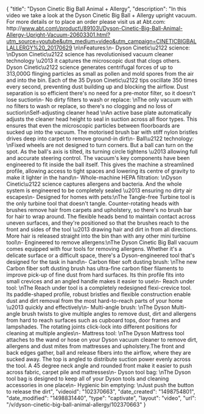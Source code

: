{
    "title": "Dyson Cinetic Big Ball Animal + Allergy",
    "description": "In this video we take a look at the Dyson Cinetic Big Ball + Allergy upright vacuum.  For more details or to place an order please visit us at Abt.com: http:\/\/www.abt.com\/product\/89103\/Dyson-Cinetic-Big-Ball-Animal-Allergy-Upright-Vacuum-20603301.html?utm_source=youtube&utm_medium=video&utm_campaign=CINETICBIGBALLALLERGY%20_20170629 \n\nFeatures:\n- Dyson Cinetic\u2122 science: \nDyson Cinetic\u2122 science has revolutionised vacuum cleaner technology \u2013 it captures the microscopic dust that clogs others. Dyson Cinetic\u2122 science generates centrifugal forces of up to 313,000G flinging particles as small as pollen and mold spores from the air and into the bin. Each of the 35 Dyson Cinetic\u2122 tips oscillate 350 times every second, preventing dust building up and blocking the airflow. Dust separation is so efficient there's no need for a pre-motor filter, so it doesn't lose suction\n- No dirty filters to wash or replace: \nThe only vacuum with no filters to wash or replace, so there's no clogging and no loss of suction\nSelf-adjusting cleaner head \nAn active base plate automatically adjusts the cleaner head height to seal in suction across all floor types. This ensures that even the microscopic particles between floorboards are sucked up into the vacuum. The motorised brush bar with stiff nylon bristles drives deep into carpet to remove ground-in dirt\n- Ball\u2122 technology: \nFixed wheels are not designed to turn corners. But a ball can turn on the spot. As the ball's axis is tilted, its turning circle tightens \u2013 allowing full and accurate steering control. The vacuum's key components have been engineered to fit inside the ball itself. This gives the machine a streamlined profile, allowing access to tight spaces and lowering its centre of gravity to make it lighter in the hand\n- Whole-machine HEPA filtration: \nDyson Cinetic\u2122 science captures allergens and bacteria. And the whole system is engineered to be completely sealed \u2013 ensuring no dirty air escapes\n- Designed for homes with pets:\nThe Tangle-free Turbine tool is the only turbine tool that doesn't tangle. Counter-rotating heads with brushes remove hair from carpets and upholstery, so there's no brush bar for hair to wrap around. The flexible heads bend to maintain contact across uneven surfaces, and they're positioned so that the brushes reach to the front and sides of the tool \u2013 drawing hair and dirt in from all directions. More hair is released straight into the bin than with any other mini turbine tool\n- Engineered to remove allergens:\nThe Dyson Cinetic Big Ball vacuum comes equipped with four tools for removing allergens. Whether it's a delicate surface or a difficult space, there's a Dyson-engineered tool that's designed for the task in hand\n- Carbon fiber soft dusting brush: \nThe new Carbon fiber soft dusting brush has ultra-fine carbon fiber filaments to improve pick-up of fine dust from hard surfaces. Its thin profile fits into small crevices and an angled handle makes it easier to use\n- Reach under tool: \nThe Reach under tool is a completely redesigned flexi-crevice tool. Its paddle-shaped profile, robust bristles and flexible construction enable dust and dirt removal from the most hard-to-reach parts of your home \u2013 quickly and effectively\n- Multi-angle brush: \nThe Dyson Multi-angle brush twists to give multiple angles to remove dust, dirt and allergens from hard to reach surfaces such as cupboard tops, door frames and lampshades. The rotating joints click-lock into different positions for cleaning at multiple angles\n- Mattress tool: \nThe Dyson Mattress tool attaches to the wand or hose on your Dyson vacuum cleaner to remove dirt, allergens and dust mites from mattresses and upholstery.The front and back edges gather, ball and release fibers into the airflow, where they are sucked away. The top is angled to distribute suction power evenly across the tool. A 45 degree neck angle and rounded front make it easier to push across fabric, carpet pile and mattresses\n- Dyson tool bag: \nThe Dyson tool bag is designed to keep all of your Dyson tools and cleaning accessories in one place\n- Hygienic bin emptying: \nJust push the button to release the dirt",
    "videoid": "102370663",
    "date_created": "1498754801",
    "date_modified": "1498831440",
    "type": "captivate",
    "layout": "video",
    "url": "\/v\/dyson-cinetic-big-ball-animal-allergy\/102370663"
}